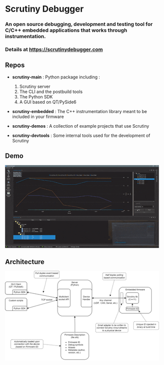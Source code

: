 # Scrutiny Debugger

### An open source debugging, development and testing tool for C/C++ embedded applications that works through instrumentation.
### Details at https://scrutinydebugger.com

## Repos

- **scrutiny-main** : Python package including :
  1. Scrutiny server
  2. The CLI and the postbuild tools
  3. The Python SDK
  4. A GUI based on QT/PySide6

- **scrutiny-embedded** : The C++ instrumentation library meant to be included in your firmware
- **scrutiny-demos** : A collection of example projects that use Scrutiny
- **scrutiny-devtools** : Some internal tools used for the development of Scrutiny

## Demo

<img src="/profile/assets/demo.gif" alt="Scrutiny GUI demo" width="800"/>

## Architecture

<img src="/profile/assets/global_architecture.png" alt="Scrutiny architecture" width="800"/>

